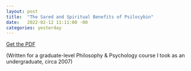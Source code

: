 ```yaml
---
layout: post
title:  "The Sared and Spiritual Benefits of Psilocybin"
date:   2022-02-12 11:11:00 -00
categories: yesterday
---
```


[Get the PDF](/assets/Psilocybin.pdf)


(Written for a graduate-level Philosophy & Psychology course I took as an undergraduate, circa 2007)
